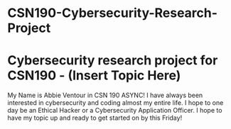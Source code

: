 # CSN190-Cybersecurity-Research-Project
# Cybersecurity research project for CSN190 - (Insert Topic Here)
My Name is Abbie Ventour in CSN 190 ASYNC!
I have always been interested in cybersecurity and coding almost my entire life. I hope to one day be an Ethical Hacker or a Cybersecurity Application Officer.
I hope to have my topic up and ready to get started on by this Friday!
